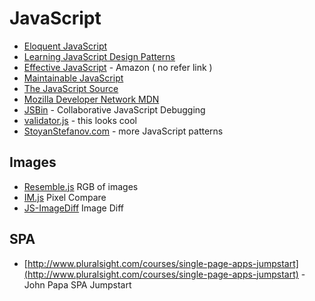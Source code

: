 # JavaScript #
 - [Eloquent JavaScript](http://eloquentjavascript.net/)
 - [Learning JavaScript Design Patterns](http://addyosmani.com/resources/essentialjsdesignpatterns/book/)
 - [Effective JavaScript](http://www.amazon.com/Effective-JavaScript-Specific-Software-Development-ebook/dp/B00AC1RP14/) - Amazon ( no refer link )
 - [Maintainable JavaScript](http://shop.oreilly.com/product/0636920025245.do)
 - [The JavaScript Source](http://www.javascriptsource.com/)
 - [Mozilla Developer Network MDN](https://developer.mozilla.org/en-US/docs/Web/JavaScript)
 - [JSBin](http://jsbin.com/) - Collaborative JavaScript Debugging
 - [validator.js](https://github.com/chriso/validator.js) - this looks cool
 - [StoyanStefanov.com](http://www.stoyanstefanov.com) - more JavaScript patterns

## Images ##
 - [Resemble.js](http://huddle.github.io/Resemble.js/) RGB of images
 - [IM.js](http://tcorral.github.io/IM.js/) Pixel Compare
 - [JS-ImageDiff](http://humblesoftware.github.io/js-imagediff/) Image Diff

## SPA ##
 - [http://www.pluralsight.com/courses/single-page-apps-jumpstart](http://www.pluralsight.com/courses/single-page-apps-jumpstart) - John Papa SPA Jumpstart